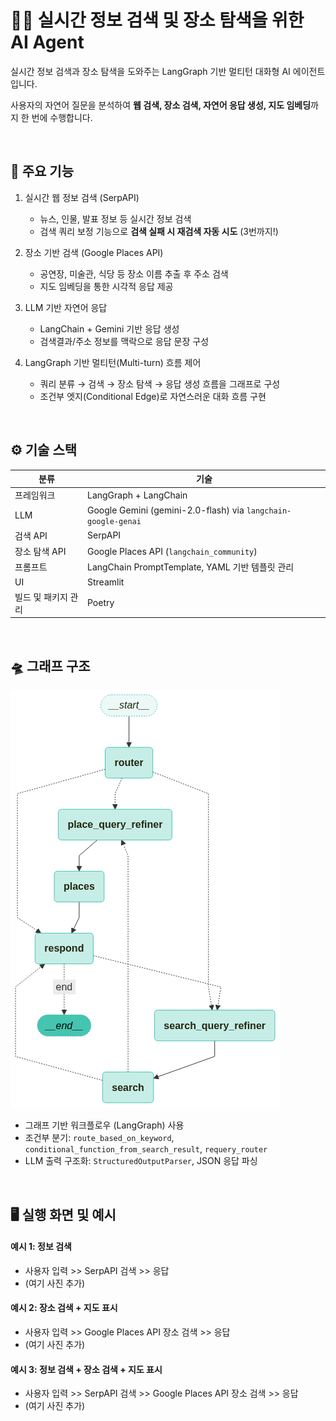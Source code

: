 # 🐱‍🏍 실시간 정보 검색 및 장소 탐색을 위한 AI Agent
실시간 정보 검색과 장소 탐색을 도와주는 LangGraph 기반 멀티턴 대화형 AI 에이전트입니다.  

사용자의 자연어 질문을 분석하여 **웹 검색, 장소 검색, 자연어 응답 생성, 지도 임베딩**까지 한 번에 수행합니다. 

<br>

## 📌 주요 기능
1. 실시간 웹 정보 검색 (SerpAPI)
    - 뉴스, 인물, 발표 정보 등 실시간 정보 검색
    - 검색 쿼리 보정 기능으로 **검색 실패 시 재검색 자동 시도** (3번까지!)
      
2. 장소 기반 검색 (Google Places API)
    - 공연장, 미술관, 식당 등 장소 이름 추출 후 주소 검색
    - 지도 임베딩을 통한 시각적 응답 제공
      
3. LLM 기반 자연어 응답
    - LangChain + Gemini 기반 응답 생성
    - 검색결과/주소 정보를 맥락으로 응답 문장 구성
      
4. LangGraph 기반 멀티턴(Multi-turn) 흐름 제어
    - 쿼리 분류 → 검색 → 장소 탐색 → 응답 생성 흐름을 그래프로 구성
    - 조건부 엣지(Conditional Edge)로 자연스러운 대화 흐름 구현

<br>

## ⚙️ 기술 스택
| 분류     | 기술                                                            |
| --------- | ------------------------------------------------------------- |
| 프레임워크     | LangGraph + LangChain  |
| LLM       | Google Gemini (gemini-2.0-flash) via `langchain-google-genai` |
| 검색 API    | SerpAPI                                                       |
| 장소 탐색 API | Google Places API (`langchain_community`)                     |
| 프롬프트    | LangChain PromptTemplate, YAML 기반 템플릿 관리   |
| UI     | Streamlit                                                     |
| 빌드 및 패키지 관리   | Poetry                                         |


<br>

## 🛸 그래프 구조
![graph](https://github.com/kbr1218/llm-agent-info-assistant/blob/47c8f4e835bdbfdc40413a82ddcfd30144c13ae1/img/output4.png)

- 그래프 기반 워크플로우 (LangGraph) 사용
- 조건부 분기: `route_based_on_keyword`, `conditional_function_from_search_result`, `requery_router`
- LLM 출력 구조화: `StructuredOutputParser`, JSON 응답 파싱

<br>

## 🖥️ 실행 화면 및 예시
#### 예시 1: 정보 검색
- 사용자 입력 >> SerpAPI 검색 >> 응답
- (여기 사진 추가)

#### 예시 2: 장소 검색 + 지도 표시
- 사용자 입력 >> Google Places API 장소 검색 >> 응답
- (여기 사진 추가)

#### 예시 3: 정보 검색 + 장소 검색 + 지도 표시
- 사용자 입력 >> SerpAPI 검색 >> Google Places API 장소 검색 >> 응답
- (여기 사진 추가)
